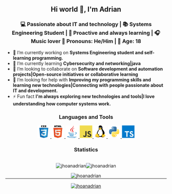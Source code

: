 <h2 align="center">Hi world 👋, I'm Adrian</h2>

<h3 align="center">💻 Passionate about IT and technology | 📚 Systems Engineering Student | 🚀 Proactive and always learning | 🎧 Music lover 👤 Pronouns: He/Him | 📅 Age: 18</h3>

- 🔭 I’m currently working on **Systems Engineering student and self-learning programming.**
- 🌱 I’m currently learning **Cybersecurity and networking|java**
- 👯 I’m looking to collaborate on **Software development and automation projects|Open-source initiatives or collaborative learning**
- 🤝 I’m looking for help with **Improving my programming skills and learning new technologies|Connecting with people passionate about IT and development.**
- ⚡ Fun fact **I'm always exploring new technologies and tools|I love understanding how computer systems work.**

<h3 align="center">Languages and Tools</h3>
<p align="center"> 
  <a href="https://www.w3schools.com/css/" target="_blank" rel="noreferrer"> 
    <img src="https://raw.githubusercontent.com/devicons/devicon/master/icons/css3/css3-original-wordmark.svg" alt="css3" width="40" height="40"/> 
  </a> 
  <a href="https://www.w3.org/html/" target="_blank" rel="noreferrer"> 
    <img src="https://raw.githubusercontent.com/devicons/devicon/master/icons/html5/html5-original-wordmark.svg" alt="html5" width="40" height="40"/> 
  </a> 
  <a href="https://www.java.com" target="_blank" rel="noreferrer"> 
    <img src="https://raw.githubusercontent.com/devicons/devicon/master/icons/java/java-original.svg" alt="java" width="40" height="40"/> 
  </a> 
  <a href="https://developer.mozilla.org/en-US/docs/Web/JavaScript" target="_blank" rel="noreferrer"> 
    <img src="https://raw.githubusercontent.com/devicons/devicon/master/icons/javascript/javascript-original.svg" alt="javascript" width="40" height="40"/> 
  </a> 
  <a href="https://www.linux.org/" target="_blank" rel="noreferrer"> 
    <img src="https://raw.githubusercontent.com/devicons/devicon/master/icons/linux/linux-original.svg" alt="linux" width="40" height="40"/> 
  </a> 
  <a href="https://www.python.org" target="_blank" rel="noreferrer"> 
    <img src="https://raw.githubusercontent.com/devicons/devicon/master/icons/python/python-original.svg" alt="python" width="40" height="40"/> 
  </a> 
  <a href="https://www.typescriptlang.org/" target="_blank" rel="noreferrer"> 
    <img src="https://raw.githubusercontent.com/devicons/devicon/master/icons/typescript/typescript-original.svg" alt="typescript" width="40" height="40"/> 
  </a> 
</p>


<h3 align="center">Statistics</h3>
<div style="display: flex; justify-content: center;">
  <p>
    <img align="center" src="https://github-readme-stats.vercel.app/api?username=jhoanadrian&show_icons=true&locale=en&bg_color=00000000&hide_border=true&title_color=35ff00&icon_color=35ff00&text_color=7cd066" alt="jhoanadrian" />
  </p>
  <p>
    <img align="center" src="https://github-readme-stats.vercel.app/api/top-langs?username=jhoanadrian&show_icons=true&locale=en&layout=compact&bg_color=00000000&hide_border=true&title_color=7cd066&text_color=7cd066" alt="jhoanadrian" />
  </p>
</div>


<div align="center">
  <img src="https://github-readme-streak-stats.herokuapp.com/?user=jhoanadrian&background=00000000&hide_border=true&stroke=00FF00&ring=c0ef00&fire=efd600&currStreakNum=9cef00&sideNums=9cef00&currStreakLabel=9cef00&sideLabels=9cef00&dates=beffad" alt="jhoanadrian" />
</div>


<hr style="width:100%;text-align:center;margin:auto;">
<p align="center"> 
  <a href="https://github.com/ryo-ma/github-profile-trophy">
    <img src="https://github-profile-trophy.vercel.app/?username=jhoanadrian&theme=matrix&no-bg=true&no-frame=true&row=1&column=6" alt="jhoanadrian" />
  </a> 
</p>

